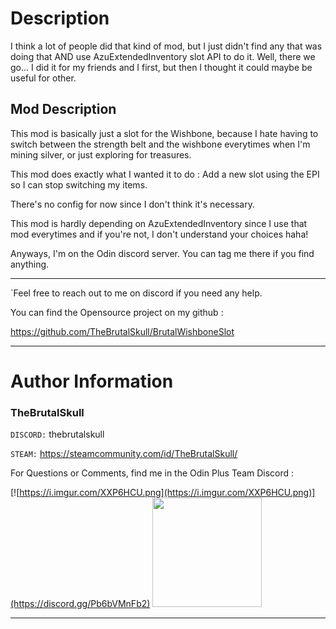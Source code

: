 # Description

I think a lot of people did that kind of mod, but I just didn't find any that was doing that AND use AzuExtendedInventory slot API to do it.
Well, there we go... I did it for my friends and I first, but then I thought it could maybe be useful for other.

## Mod Description

This mod is basically just a slot for the Wishbone, because I hate having to switch between the strength belt and the wishbone everytimes when I'm mining silver, or just exploring for treasures.

This mod does exactly what I wanted it to do : Add a new slot using the EPI so I can stop switching my items.

There's no config for now since I don't think it's necessary.

This mod is hardly depending on AzuExtendedInventory since I use that mod everytimes and if you're not, I don't understand your choices haha!

Anyways, I'm on the Odin discord server. You can tag me there if you find anything.

---

`Feel free to reach out to me on discord if you need any help.

You can find the Opensource project on my github :

https://github.com/TheBrutalSkull/BrutalWishboneSlot

---

# Author Information

### TheBrutalSkull

`DISCORD:` thebrutalskull

`STEAM:` https://steamcommunity.com/id/TheBrutalSkull/

For Questions or Comments, find me in the Odin Plus Team Discord :

[![https://i.imgur.com/XXP6HCU.png](https://i.imgur.com/XXP6HCU.png)](https://discord.gg/Pb6bVMnFb2)
<a href="https://discord.gg/pdHgy6Bsng"><img src="https://i.imgur.com/Xlcbmm9.png" href="https://discord.gg/pdHgy6Bsng" width="175" height="175"></a>

---
